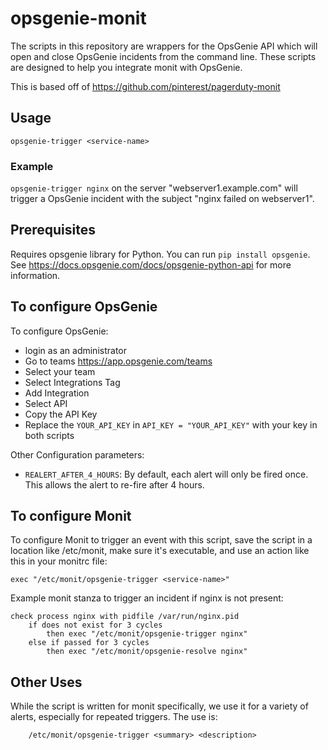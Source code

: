 # opsgenie-monit

The scripts in this repository are wrappers for the OpsGenie API which will
open and close OpsGenie incidents from the command line. These scripts are
designed to help you integrate monit with OpsGenie.

This is based off of https://github.com/pinterest/pagerduty-monit

## Usage ##

`opsgenie-trigger <service-name>`

### Example ###

`opsgenie-trigger nginx` on the server "webserver1.example.com"
will trigger a OpsGenie incident with the subject "nginx failed on
webserver1".

## Prerequisites ##
Requires opsgenie library for Python. You can run `pip install opsgenie`.
See https://docs.opsgenie.com/docs/opsgenie-python-api for more information.

## To configure OpsGenie ##

To configure OpsGenie:

* login as an administrator
* Go to teams https://app.opsgenie.com/teams
* Select your team
* Select Integrations Tag
* Add Integration
* Select API
* Copy the API Key
* Replace the `YOUR_API_KEY` in `API_KEY = "YOUR_API_KEY"` with your key in both scripts

Other Configuration parameters:

* `REALERT_AFTER_4_HOURS`: By default, each alert will only be fired once. This allows the
alert to re-fire after 4 hours.

## To configure Monit ##

To configure Monit to trigger an event with this script, save the script in a location
like /etc/monit, make sure it's executable, and use an action like this in your monitrc file:

    exec "/etc/monit/opsgenie-trigger <service-name>"

Example monit stanza to trigger an incident if nginx is not present:

    check process nginx with pidfile /var/run/nginx.pid
        if does not exist for 3 cycles
            then exec "/etc/monit/opsgenie-trigger nginx"
        else if passed for 3 cycles
            then exec "/etc/monit/opsgenie-resolve nginx"


## Other Uses ##

While the script is written for monit specifically, we use it for a variety of alerts, especially for repeated triggers.  The use is:

```
    /etc/monit/opsgenie-trigger <summary> <description>
```